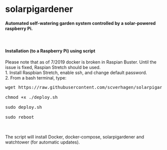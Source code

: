 # solarpigardener
<h4>Automated self-watering garden system controlled by a solar-powered raspberry Pi.</h4>
<br>
<h4>Installation (to a Raspberry Pi) using script</h4>
Please note that as of 7/2019 docker is broken in Raspian Buster.  Until the issue is fixed, Raspian Stretch should be used.<br>
1.  Install Raspbian Stretch, enable ssh, and change default password.<br>
2.  From a bash terminal, type:<br>
<pre>
wget https://raw.githubusercontent.com/scverhagen/solarpigardener/production/deploy/deploy.sh <br>
chmod +x ./deploy.sh<br>
sudo deploy.sh<br>
sudo reboot<br>
</pre>
<br>
The script will install Docker, docker-compose, solarpigardener and watchtower (for automatic updates).
